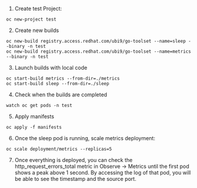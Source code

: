 1. Create test Project:
```
oc new-project test
```
2. Create new builds
```
oc new-build registry.access.redhat.com/ubi9/go-toolset --name=sleep --binary -n test
oc new-build registry.access.redhat.com/ubi9/go-toolset --name=metrics --binary -n test
```
3. Launch builds with local code
```
oc start-build metrics --from-dir=./metrics
oc start-build sleep --from-dir=./sleep
```
4. Check when the builds are completed
```
watch oc get pods -n test
```
5. Apply manifests
```
oc apply -f manifests
```
6. Once the sleep pod is running, scale metrics deployment:
```
oc scale deployment/metrics --replicas=5
```
7. Once everything is deployed, you can check the http_request_errors_total metric in Observe -> Metrics until the first pod shows a peak above 1 second. By accessing the log of that pod, you will be able to see the timestamp and the source port.
